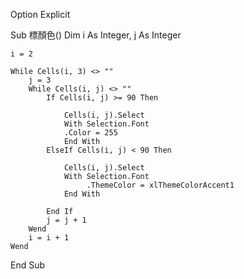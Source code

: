 Option Explicit

Sub 標顏色()
    Dim i As Integer, j As Integer
       
    i = 2
   
    While Cells(i, 3) <> ""
        j = 3
        While Cells(i, j) <> ""
            If Cells(i, j) >= 90 Then
            
                Cells(i, j).Select
                With Selection.Font
                .Color = 255
                End With
            ElseIf Cells(i, j) < 90 Then
            
                Cells(i, j).Select
                With Selection.Font
                     .ThemeColor = xlThemeColorAccent1
                End With
            
            End If
            j = j + 1
        Wend
        i = i + 1
    Wend

End Sub

